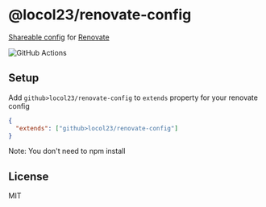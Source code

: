 # @locol23/renovate-config

[Shareable config](https://renovatebot.com/docs/config-presets/) for [Renovate](https://renovatebot.com)

![GitHub Actions](https://github.com/locol23/renovate-config/actions/workflows/test.yml/badge.svg)

## Setup

Add `github>locol23/renovate-config` to `extends` property for your renovate config

```json
{
  "extends": ["github>locol23/renovate-config"]
}
```

Note: You don't need to npm install

## License

MIT
